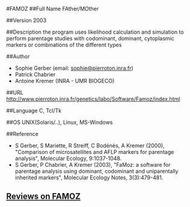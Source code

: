#FAMOZ
##Full Name
FAther/MOther

##Version
2003

##Description
the program uses likelihood calculation and simulation to perform parentage studies with codominant, dominant, cytoplasmic markers or combinations of the different types

##Author
* Sophie Gerber (email: sophie@pierroton.inra.fr)
* Patrick Chabrier
* Antoine Kremer (INRA - UMR BIOGECO)

##URL
http://www.pierroton.inra.fr/genetics/labo/Software/Famoz/index.html

##Language
C, Tcl/Tk

##OS
UNIX(Solaris/..), Linux, MS-Windows

##Reference
* S Gerber, S Mariette, R Streiff, C Bodénès, A Kremer (2000), "Comparison of microsatellites and AFLP markers for parentage analysis", Molecular Ecology, 9:1037-1048.
* S Gerber, P Chabrier, A Kremer (2003), "FaMoz: a software for parentage analysis using dominant, codominant and uniparentally inherited markers", Molecular Ecology Notes, 3(3):479-481.


## [Reviews on FAMOZ](https://github.com/gaow/genetic-analysis-software/issues/118)